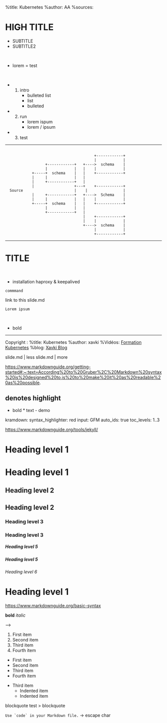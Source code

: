 %title: Kubernetes 
%author: AA
%sources:




# HIGH TITLE
- SUBTITLE
- SUBTITLE2

<br>

* lorem = test

<br>

* 1. intro
		* bulleted list
		* list
		* bulleted

* 2. run
		* lorem ispum
		* lorem / ipsum

* 3. test


----------------------------------------------------------------------------------------------


```

                                        +------------+
                                        |            |
                  +------------+   +---->  schema    |
                  |            |   |    |            |
            +-----+  schema    |   |    +------------+
            |     |            |   |
            |     +------------+   |
            |                  +---+    +------------+
  Source                       |    |                |
            |     +------------+   +---->  Schema    |
            |     |            |   |    |            |
            +-----+  schema    |   |    +------------+
                  |            |   |
                  +------------+   |
                                   |    +------------+
                                   |    |            |
                                   +---->  schema    |
                                        |            |
                                        +------------+
```


----------------------------------------------------------------------------------------------

# TITLE


<br>

* installation haproxy & keepalived

```
commmand
```

link to this slide.md

```
Lorem ipsum
```

<br>

* bold

-------------------------------------------------------------------
Copyright  : %title: Kubernetes 
%author: xavki
%Vidéos: [Formation Kubernetes](https://www.youtube.com/playlist?list=PLn6POgpklwWqfzaosSgX2XEKpse5VY2v5)
%blog: [Xavki Blog](https://xavki.blog)



slide.md | less
slide.md | more


https://www.markdownguide.org/getting-started#:~:text=According%20to%20Gruber%2C%20Markdown%20syntax%20is%20designed%20to,is%20to%20make%20it%20as%20readable%20as%20possible.

## denotes highlight
* bold * text
      - demo

kramdown:
  syntax_highlighter: red
  input: GFM
  auto_ids:       true
  toc_levels:     1..3


https://www.markdownguide.org/tools/jekyll/

# Heading level 1	<h1>Heading level 1</h1>	
## Heading level 2	<h2>Heading level 2</h2>	
### Heading level 3	<h3>Heading level 3</h3>	
##### Heading level 5	<h5>Heading level 5</h5>	
###### Heading level 6

Heading level 1
===============

https://www.markdownguide.org/basic-syntax

__bold__
*italic*

--> 


1. First item
2. Second item
3. Third item
4. Fourth item

+ First item
+ Second item
+ Third item
+ Fourth item

- Third item
    - Indented item
    - Indented item

blockquote test
      > blockquote

``Use `code` in your Markdown file.`` -> escape char
